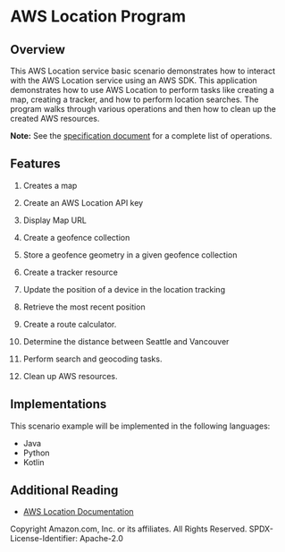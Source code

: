 # AWS Location Program

## Overview

This AWS Location service basic scenario demonstrates how to interact with the AWS Location service using an AWS SDK. This application demonstrates how to use AWS Location to perform tasks like creating a map, creating a tracker, and how to perform location searches. The program walks through various operations and then how to clean up the created AWS resources.


**Note:** See the [specification document](SPECIFICATION.md) for a complete list of operations. 

## Features

1. Creates a map 

2. Create an AWS Location API key

3. Display Map URL

4. Create a geofence collection

5. Store a geofence geometry in a given geofence collection

6. Create a tracker resource

7. Update the position of a device in the location tracking

8. Retrieve the most recent position

9. Create a route calculator.

10. Determine the distance between Seattle and Vancouver

11. Perform search and geocoding tasks.

12. Clean up AWS resources.

## Implementations

This scenario example will be implemented in the following languages:

- Java
- Python
- Kotlin

## Additional Reading

- [AWS Location Documentation](https://docs.aws.amazon.com/location/latest/developerguide/dev-sdks.html)

Copyright Amazon.com, Inc. or its affiliates. All Rights Reserved. SPDX-License-Identifier: Apache-2.0
